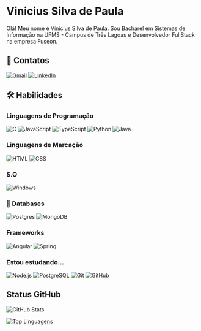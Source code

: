 # Vinicius Silva de Paula

Olá! Meu nome é Vinicius Silva de Paula. Sou Bacharel em Sistemas de Informação na UFMS - Campus de Três Lagoas e Desenvolvedor FullStack na empresa Fuseon.

## 🔗 Contatos
[![Gmail](https://img.shields.io/badge/gmail-EA4335?style=for-the-badge&logo=gmail&logoColor=white)](mailto:923654vini@gmail.com)
[![LinkedIn](https://img.shields.io/badge/linkedin-0A66C2?style=for-the-badge&logo=linkedin&logoColor=white)](https://www.linkedin.com/in/vinicius-silva-de-paula-45081a1a3/)

## 🛠 Habilidades

### Linguagens de Programação
![C](https://img.shields.io/badge/C-00599C?style=for-the-badge&logo=c&logoColor=white)
![JavaScript](https://img.shields.io/badge/JavaScript-%23323330?style=for-the-badge&logo=javascript&logoColor=%23F7DF1E)
![TypeScript](https://img.shields.io/badge/TypeScript-%23007ACC?style=for-the-badge&logo=typescript&logoColor=white)
![Python](https://img.shields.io/badge/Python-3670A0?style=for-the-badge&logo=python&logoColor=ffdd54)
![Java](https://img.shields.io/badge/Java-007396?style=for-the-badge&logo=java&logoColor=white)
### Linguagens de Marcação
![HTML](https://img.shields.io/badge/HTML5-E34F26?style=for-the-badge&logo=html5&logoColor=white)
![CSS](https://img.shields.io/badge/CSS3-1572B6?style=for-the-badge&logo=css3&logoColor=white)

### S.O
![Windows](https://img.shields.io/badge/Windows-0078D6?style=for-the-badge&logo=windows&logoColor=white)

### 💾 Databases
![Postgres](https://img.shields.io/badge/postgres-%23316192.svg?style=for-the-badge&logo=postgresql&logoColor=white)
![MongoDB](https://img.shields.io/badge/MongoDB-%234ea94b.svg?style=for-the-badge&logo=mongodb&logoColor=white)

### Frameworks
![Angular](https://img.shields.io/badge/Angular-EA4335?style=for-the-badge&logo=angular&logoColor=white)
![Spring](https://img.shields.io/badge/Spring-6DB33F?style=for-the-badge&logo=spring&logoColor=white)

### Estou estudando...
![Node.js](https://img.shields.io/badge/Node.js-6DA55F?style=for-the-badge&logo=node.js&logoColor=white)
![PostgreSQL](https://img.shields.io/badge/PostgreSQL-%23316192?style=for-the-badge&logo=postgresql&logoColor=white)
![Git](https://img.shields.io/badge/Git-%23F05033?style=for-the-badge&logo=git&logoColor=white)
![GitHub](https://img.shields.io/badge/GitHub-%23121011?style=for-the-badge&logo=github&logoColor=white)

## Status GitHub
![GitHub Stats](https://github-readme-stats.vercel.app/api?username=vinisdp&theme=highcontrast&show_icons=true)

[![Top Linguagens](https://github-readme-stats.vercel.app/api/top-langs/?username=vinisdp&layout=compact&theme=highcontrast)](https://github.com/anuraghazra/github-readme-stats)

